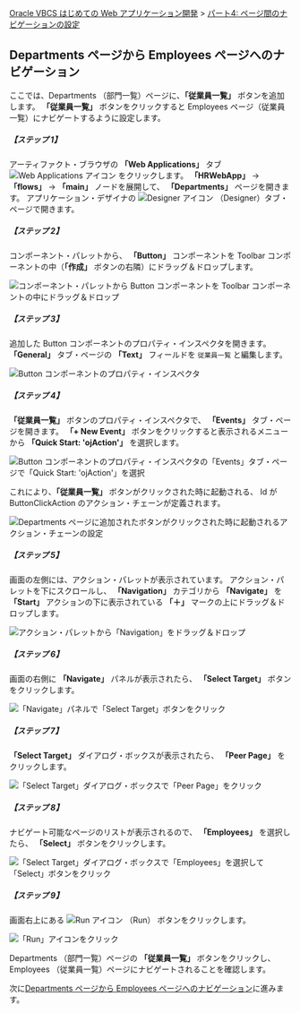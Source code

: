 [Oracle VBCS はじめての Web アプリケーション開発](../../README.md) >
[パート4: ページ間のナビゲーションの設定](README.md)

## Departments ページから Employees ページへのナビゲーション

ここでは、Departments （部門一覧）ページに、**「従業員一覧」** ボタンを追加します。
**「従業員一覧」** ボタンをクリックすると Employees ページ（従業員一覧）にナビゲートするように設定します。

##### 【ステップ 1】

アーティファクト・ブラウザの **「Web Applications」** タブ
<img src="../icons/vbcsca_webapp_icon.png" alt="Web Applications アイコン">
をクリックします。
**「HRWebApp」** → **「flows」** → **「main」** ノードを展開して、 **「Departments」** ページを開きます。
アプリケーション・デザイナの
<img src="../icons/vbcscp_designer_icon.png" alt="Designer アイコン">
（Designer）タブ・ページで開きます。

##### 【ステップ 2】

コンポーネント・パレットから、 **「Button」** コンポーネントを Toolbar コンポーネントの中（**「作成」** ボタンの右隣）にドラッグ＆ドロップします。

![コンポーネント・パレットから Button コンポーネントを Toolbar コンポーネントの中にドラッグ＆ドロップ](images/department_dnd_button.png)

##### 【ステップ 3】

追加した Button コンポーネントのプロパティ・インスペクタを開きます。
**「General」** タブ・ページの **「Text」** フィールドを `従業員一覧` と編集します。

![Button コンポーネントのプロパティ・インスペクタ](images/navigate_to_employees_properties_general.png)

##### 【ステップ 4】

**「従業員一覧」** ボタンのプロパティ・インスペクタで、 **「Events」** タブ・ページを開きます。
**「+ New Event」** ボタンをクリックすると表示されるメニューから **「Quick Start: 'ojAction'」** を選択します。

![Button コンポーネントのプロパティ・インスペクタの「Events」タブ・ページで「Quick Start: 'ojAction'」を選択](images/001.png)

これにより、**「従業員一覧」** ボタンがクリックされた時に起動される、 Id が ButtonClickAction のアクション・チェーンが定義されます。

![Departments ページに追加されたボタンがクリックされた時に起動されるアクション・チェーンの設定](images/button_click_action.png)

##### 【ステップ 5】

画面の左側には、アクション・パレットが表示されています。
アクション・パレットを下にスクロールし、 **「Navigation」** カテゴリから **「Navigate」** を **「Start」** アクションの下に表示されている **「＋」** マークの上にドラッグ＆ドロップします。

![アクション・パレットから「Navigation」をドラッグ＆ドロップ](images/navigation_navigate_dnd.png)

##### 【ステップ 6】

画面の右側に **「Navigate」** パネルが表示されたら、 **「Select Target」** ボタンをクリックします。

![「Navigate」パネルで「Select Target」ボタンをクリック](images/002.png)

##### 【ステップ 7】

**「Select Target」** ダイアログ・ボックスが表示されたら、 **「Peer Page」** をクリックします。

![「Select Target」ダイアログ・ボックスで「Peer Page」をクリック](images/select_target.png)

##### 【ステップ 8】

ナビゲート可能なページのリストが表示されるので、 **「Employees」** を選択したら、 **「Select」** ボタンをクリックします。

![「Select Target」ダイアログ・ボックスで「Employees」を選択して「Select」ボタンをクリック](images/select_peer_page.png)

##### 【ステップ 9】

画面右上にある
<img src="../icons/vbcsnd_run_icon.png" alt="Run アイコン">
（Run） ボタンをクリックします。

![「Run」アイコンをクリック](images/run_departments_to_employees.png)

Departments （部門一覧）ページの **「従業員一覧」** ボタンをクリックし、Employees （従業員一覧）ページにナビゲートされることを確認します。

次に[Departments ページから Employees ページへのナビゲーション](employees_to_departments.md)に進みます。
